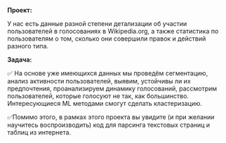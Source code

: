 **Проект:** 
  
У нас есть данные разной степени детализации об участии пользователей в голосованиях в Wikipedia.org, а также статистика по пользователям о том, сколько они совершили правок и действий разного типа.  
 
**Задача:** 
  
✅ На основе уже имеющихся данных мы проведём сегментацию, анализ активности пользователей, выявим, устойчивы ли их предпочтения, проанализируем динамику голосований, рассмотрим пользователей, которые голосуют не так, как большинство. Интересующиеся ML методами смогут сделать кластеризацию. 
  
✅Помимо этого, в рамках этого проекта вы увидите (и при желании научитесь воспроизводить) код для парсинга текстовых страниц и таблиц из интернета.  
